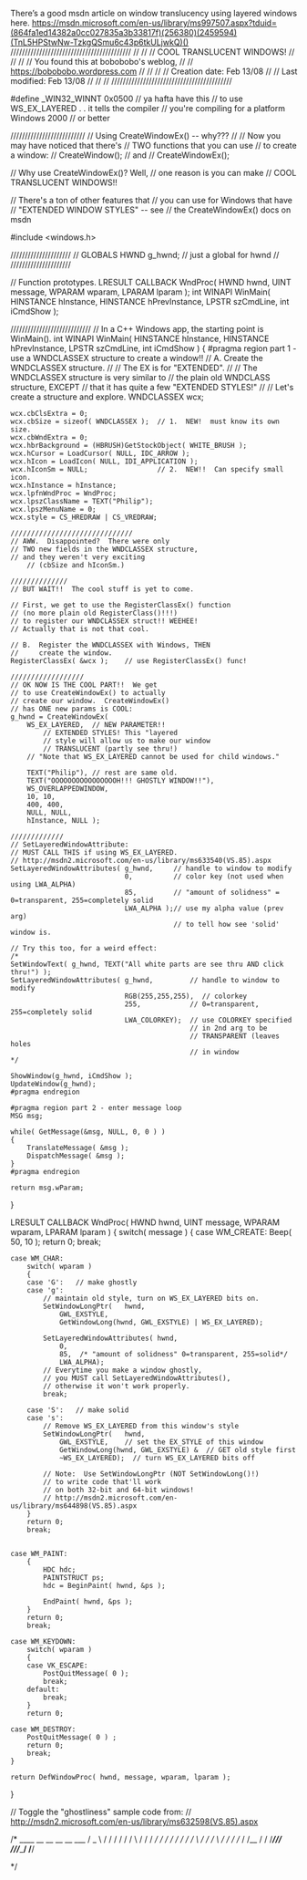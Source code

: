 There’s a good msdn article on window translucency using layered windows here.
https://msdn.microsoft.com/en-us/library/ms997507.aspx?tduid=(864fa1ed14382a0cc027835a3b33817f)(256380)(2459594)(TnL5HPStwNw-TzkgQSmu6c43p6tkULjwkQ)()
//////////////////////////////////////////
//                                      //
// COOL TRANSLUCENT WINDOWS!            //
//                                      //
// You found this at bobobobo's weblog, //
// https://bobobobo.wordpress.com        //
//                                      //
// Creation date:  Feb 13/08            //
// Last modified:  Feb 13/08            //
//                                      //
//////////////////////////////////////////


#define _WIN32_WINNT    0x0500  // ya hafta have this
// to use WS_EX_LAYERED . . it tells the compiler
// you're compiling for a platform Windows 2000
// or better 

//////////////////////////
// Using CreateWindowEx() -- why???
//
// Now you may have noticed that there's
// TWO functions that you can use
// to create a window:
//     CreateWindow();
// and
//     CreateWindowEx();

// Why use CreateWindowEx()?  Well, 
// one reason is you can make
// COOL TRANSLUCENT WINDOWS!!

// There's a ton of other features that
// you can use for Windows that have
// "EXTENDED WINDOW STYLES" -- see 
// the CreateWindowEx() docs on msdn

#include <windows.h>



/////////////////////
// GLOBALS
HWND g_hwnd;        // just a global for hwnd
//
/////////////////////

// Function prototypes.
LRESULT CALLBACK WndProc( HWND hwnd, UINT message, WPARAM wparam, LPARAM lparam );
int WINAPI WinMain( HINSTANCE hInstance, HINSTANCE hPrevInstance, LPSTR szCmdLine, int iCmdShow );


////////////////////////////
// In a C++ Windows app, the starting point is WinMain().
int WINAPI WinMain( HINSTANCE hInstance, HINSTANCE hPrevInstance, LPSTR szCmdLine, int iCmdShow )
{
    #pragma region part 1 - use a WNDCLASSEX structure to create a window!!
    // A.  Create the WNDCLASSEX structure.
    //
    // The EX is for "EXTENDED".
    //
    // The WNDCLASSEX structure is very similar to
    // the plain old WNDCLASS structure, EXCEPT
    // that it has quite a few "EXTENDED STYLES!"
    //
    // Let's create a structure and explore.
    WNDCLASSEX wcx;

    wcx.cbClsExtra = 0; 
    wcx.cbSize = sizeof( WNDCLASSEX );  // 1.  NEW!  must know its own size.
    wcx.cbWndExtra = 0; 
    wcx.hbrBackground = (HBRUSH)GetStockObject( WHITE_BRUSH );
    wcx.hCursor = LoadCursor( NULL, IDC_ARROW );         
    wcx.hIcon = LoadIcon( NULL, IDI_APPLICATION );     
    wcx.hIconSm = NULL;                 // 2.  NEW!!  Can specify small icon.
    wcx.hInstance = hInstance;         
    wcx.lpfnWndProc = WndProc;         
    wcx.lpszClassName = TEXT("Philip");
    wcx.lpszMenuName = 0; 
    wcx.style = CS_HREDRAW | CS_VREDRAW;

    //////////////////////////////
    // AWW.  Disappointed?  There were only
    // TWO new fields in the WNDCLASSEX structure,
    // and they weren't very exciting
        // (cbSize and hIconSm.)

    //////////////
    // BUT WAIT!!  The cool stuff is yet to come.

    // First, we get to use the RegisterClassEx() function
    // (no more plain old RegisterClass()!!!)
    // to register our WNDCLASSEX struct!! WEEHEE!
    // Actually that is not that cool.

    // B.  Register the WNDCLASSEX with Windows, THEN
    //     create the window.
    RegisterClassEx( &wcx );    // use RegisterClassEx() func!

    //////////////////
    // OK NOW IS THE COOL PART!!  We get
    // to use CreateWindowEx() to actually
    // create our window.  CreateWindowEx()
    // has ONE new params is COOL:
    g_hwnd = CreateWindowEx(
        WS_EX_LAYERED,  // NEW PARAMETER!!
            // EXTENDED STYLES! This "layered
            // style will allow us to make our window
            // TRANSLUCENT (partly see thru!)
        // "Note that WS_EX_LAYERED cannot be used for child windows."

        TEXT("Philip"), // rest are same old.
        TEXT("OOOOOOOOOOOOOOOOH!!! GHOSTLY WINDOW!!"),
        WS_OVERLAPPEDWINDOW,
        10, 10,
        400, 400,
        NULL, NULL,
        hInstance, NULL );

    /////////////
    // SetLayeredWindowAttribute:
    // MUST CALL THIS if using WS_EX_LAYERED.
    // http://msdn2.microsoft.com/en-us/library/ms633540(VS.85).aspx
    SetLayeredWindowAttributes( g_hwnd,     // handle to window to modify
                                0,          // color key (not used when using LWA_ALPHA)
                                85,         // "amount of solidness" = 0=transparent, 255=completely solid
                                LWA_ALPHA );// use my alpha value (prev arg)
                                            // to tell how see 'solid' window is.

    // Try this too, for a weird effect:
    /*
    SetWindowText( g_hwnd, TEXT("All white parts are see thru AND click thru!") );
    SetLayeredWindowAttributes( g_hwnd,         // handle to window to modify
                                RGB(255,255,255),  // colorkey
                                255,            // 0=transparent, 255=completely solid
                                LWA_COLORKEY);  // use COLORKEY specified
                                                // in 2nd arg to be
                                                // TRANSPARENT (leaves holes
                                                // in window
    */

    ShowWindow(g_hwnd, iCmdShow );
    UpdateWindow(g_hwnd);
    #pragma endregion

    #pragma region part 2 - enter message loop
    MSG msg;

    while( GetMessage(&msg, NULL, 0, 0 ) )
    {
        TranslateMessage( &msg );
        DispatchMessage( &msg );
    }
    #pragma endregion

    return msg.wParam;
}

LRESULT CALLBACK WndProc(   HWND hwnd, UINT message, WPARAM wparam, LPARAM lparam ) 
{
    switch( message )
    {
    case WM_CREATE:
        Beep( 50, 10 );
        return 0;
        break;

    case WM_CHAR:
        switch( wparam )
        {
        case 'G':   // make ghostly
        case 'g':
            // maintain old style, turn on WS_EX_LAYERED bits on.
            SetWindowLongPtr(   hwnd, 
                GWL_EXSTYLE, 
                GetWindowLong(hwnd, GWL_EXSTYLE) | WS_EX_LAYERED);

            SetLayeredWindowAttributes( hwnd,
                0,
                85,  /* "amount of solidness" 0=transparent, 255=solid*/
                LWA_ALPHA);
            // Everytime you make a window ghostly,
            // you MUST call SetLayeredWindowAttributes(),
            // otherwise it won't work properly.
            break;

        case 'S':   // make solid
        case 's':
            // Remove WS_EX_LAYERED from this window's style
            SetWindowLongPtr(   hwnd, 
                GWL_EXSTYLE,    // set the EX_STYLE of this window
                GetWindowLong(hwnd, GWL_EXSTYLE) &  // GET old style first
                ~WS_EX_LAYERED);  // turn WS_EX_LAYERED bits off

            // Note:  Use SetWindowLongPtr (NOT SetWindowLong()!)
            // to write code that'll work
            // on both 32-bit and 64-bit windows!
            // http://msdn2.microsoft.com/en-us/library/ms644898(VS.85).aspx
        }
        return 0;
        break;


    case WM_PAINT:
        {
            HDC hdc;
            PAINTSTRUCT ps;
            hdc = BeginPaint( hwnd, &ps );
            
            EndPaint( hwnd, &ps );
        }
        return 0;
        break;

    case WM_KEYDOWN:
        switch( wparam )
        {
        case VK_ESCAPE:
            PostQuitMessage( 0 );
            break;
        default:
            break;
        }
        return 0;

    case WM_DESTROY:
        PostQuitMessage( 0 ) ;
        return 0;
        break;
    }
 
    return DefWindowProc( hwnd, message, wparam, lparam );
}

// Toggle the "ghostliness" sample code from:
// http://msdn2.microsoft.com/en-us/library/ms632598(VS.85).aspx


/* 
     ____   __   __      __   __  ___
    / _  \ /  / /  /    /  /  \ \/  /
   / _/ / /  / /  /    /  /    \   /
  / _/ \ /  / /  /__  /  /__   /  /
 /_____//__/ /______//______/ /__/

*/
